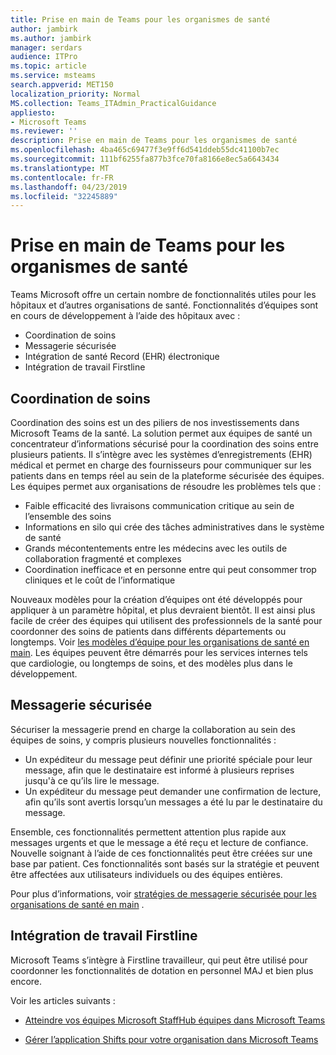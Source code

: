 ```yaml
---
title: Prise en main de Teams pour les organismes de santé
author: jambirk
ms.author: jambirk
manager: serdars
audience: ITPro
ms.topic: article
ms.service: msteams
search.appverid: MET150
localization_priority: Normal
MS.collection: Teams_ITAdmin_PracticalGuidance
appliesto:
- Microsoft Teams
ms.reviewer: ''
description: Prise en main de Teams pour les organismes de santé
ms.openlocfilehash: 4ba465c69477f3e9ff6d541ddeb55dc41100b7ec
ms.sourcegitcommit: 111bf6255fa877b3fce70fa8166e8ec5a6643434
ms.translationtype: MT
ms.contentlocale: fr-FR
ms.lasthandoff: 04/23/2019
ms.locfileid: "32245889"
---
```

# <a name="get-started-with-teams-for-healthcare-organizations"></a>Prise en main de Teams pour les organismes de santé

Teams Microsoft offre un certain nombre de fonctionnalités utiles pour les hôpitaux et d’autres organisations de santé. Fonctionnalités d’équipes sont en cours de développement à l’aide des hôpitaux avec :

- Coordination de soins
- Messagerie sécurisée
- Intégration de santé Record (EHR) électronique
- Intégration de travail Firstline

## <a name="care-coordination"></a>Coordination de soins

Coordination des soins est un des piliers de nos investissements dans Microsoft Teams de la santé. La solution permet aux équipes de santé un concentrateur d’informations sécurisé pour la coordination des soins entre plusieurs patients. Il s’intègre avec les systèmes d’enregistrements (EHR) médical et permet en charge des fournisseurs pour communiquer sur les patients dans en temps réel au sein de la plateforme sécurisée des équipes. Les équipes permet aux organisations de résoudre les problèmes tels que :

- Faible efficacité des livraisons communication critique au sein de l’ensemble des soins
- Informations en silo qui crée des tâches administratives dans le système de santé
- Grands mécontentements entre les médecins avec les outils de collaboration fragmenté et complexes
- Coordination inefficace et en personne entre qui peut consommer trop cliniques et le coût de l’informatique

Nouveaux modèles pour la création d’équipes ont été développés pour appliquer à un paramètre hôpital, et plus devraient bientôt. Il est ainsi plus facile de créer des équipes qui utilisent des professionnels de la santé pour coordonner des soins de patients dans différents départements ou longtemps. Voir [les modèles d’équipe pour les organisations de santé en main](healthcare-templates.md). Les équipes peuvent être démarrés pour les services internes tels que cardiologie, ou longtemps de soins, et des modèles plus dans le développement.

## <a name="secure-messaging"></a>Messagerie sécurisée

Sécuriser la messagerie prend en charge la collaboration au sein des équipes de soins, y compris plusieurs nouvelles fonctionnalités :

- Un expéditeur du message peut définir une priorité spéciale pour leur message, afin que le destinataire est informé à plusieurs reprises jusqu'à ce qu’ils lire le message.
- Un expéditeur du message peut demander une confirmation de lecture, afin qu’ils sont avertis lorsqu’un messages a été lu par le destinataire du message.

Ensemble, ces fonctionnalités permettent attention plus rapide aux messages urgents et que le message a été reçu et lecture de confiance. Nouvelle soignant à l’aide de ces fonctionnalités peut être créées sur une base par patient. Ces fonctionnalités sont basés sur la stratégie et peuvent être affectées aux utilisateurs individuels ou des équipes entières.

Pour plus d’informations, voir [stratégies de messagerie sécurisée pour les organisations de santé en main](messaging-policies-hc.md) .

## <a name="firstline-worker-integration"></a>Intégration de travail Firstline

Microsoft Teams s’intègre à Firstline travailleur, qui peut être utilisé pour coordonner les fonctionnalités de dotation en personnel MAJ et bien plus encore.

 Voir les articles suivants :

- [Atteindre vos équipes Microsoft StaffHub équipes dans Microsoft Teams](../shifts/move-staffhub-teams-to-shifts-in-teams.md)

- [Gérer l’application Shifts pour votre organisation dans Microsoft Teams](../shifts/manage-the-shifts-app-for-your-organization-in-teams.md)
